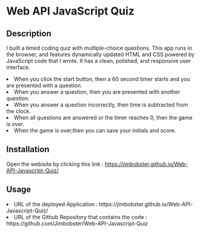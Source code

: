 # Web API JavaScript Quiz

## Description
I built a timed coding quiz with multiple-choice questions. This app runs in the browser, and features dynamically updated HTML and CSS powered by JavaScript code that I wrote. It has a clean, polished, and responsive user interface.

<li>When you click the start button, then a 60 second timer starts and you are presented with a question.

<li>When you answer a question, then you are presented with another question.

<li>When you answer a question incorrectly, then time is subtracted from the clock.

<li>When all questions are answered or the timer reaches 0, then the game is over.

<li>When the game is over,then you can save your initials and score.

## Installation
Open the webisite by clicking this link : https://jimbobster.github.io/Web-API-Javascript-Quiz/

## Usage
<li>URL of the deployed Application : https://jimbobster.github.io/Web-API-Javascript-Quiz/

<li>URL of the Github Repository that contains the code : https://github.com/Jimbobster/Web-API-Javascript-Quiz

